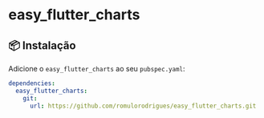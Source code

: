# easy_flutter_charts

## 📦 Instalação

Adicione o `easy_flutter_charts` ao seu `pubspec.yaml`:

```yaml
dependencies:
  easy_flutter_charts:
    git:
      url: https://github.com/romulorodrigues/easy_flutter_charts.git
```

